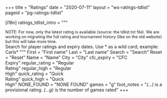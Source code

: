 +++
title = "Ratings"
date = "2020-07-11"
layout = "ws-ratings-tdlist"
pageid = "pg-ratings-tdlist"

[i18n]
    ratings_tdlist_intro = """
        <div class="notification" style="font-size:90%">
         NOTE: For now, only the latest rating is available
         (source: the tdlist.txt file). We are working on migrating the full rating
         and tournament history (like on the old website) but this will take more time.
        </div>
        Search for player ratings and expiry dates.  Use * as a wild card; example: Carls*
        """
    First = "First name"
    Last = "Last name"
    Search = "Search"
    Reset = "Reset"
    Name = "Name"
    City = "City"
    cfc_expiry = "CFC<br>Expiry"
    regular_rating = "Regular<br>Rating"
    regular_high = "Regular<br>High"
    quick_rating = "Quick<br>Rating"
    quick_high = "Quick<br>High"
    NONE_FOUND = "NONE FOUND"
    games = "g"
    foot_notes = "<i>(&mldr;)</i> is a provisional rating. <i>(&mldr;g)</i> is the number of games rated"
+++


